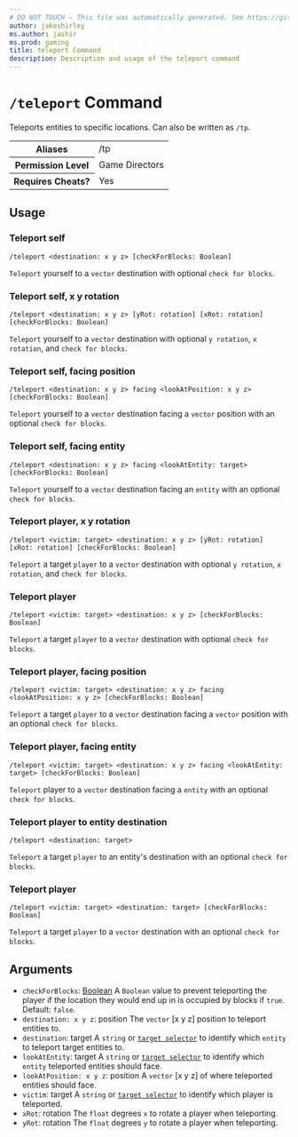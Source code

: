 ```yaml
---
# DO NOT TOUCH — This file was automatically generated. See https://github.com/mojang/minecraftapidocsgenerator to modify descriptions, examples, etc.
author: jakeshirley
ms.author: jashir
ms.prod: gaming
title: teleport Command
description: Description and usage of the teleport command
---
```

# `/teleport` Command
Teleports entities  to specific locations. Can also be written as `/tp`.

<table>
  <tr>
    <th>Aliases</th>
    <td>/tp</td>
  </tr>
  <tr>
    <th>Permission Level</th>
    <td>Game Directors</td>
  </tr>
  <tr>
    <th>Requires Cheats?</th>
    <td>Yes</td>
  </tr>
</table>

## Usage
### Teleport self
`/teleport <destination: x y z> [checkForBlocks: Boolean]`

`Teleport` yourself to a `vector` destination with optional `check for blocks`.

### Teleport self, x y rotation
`/teleport <destination: x y z> [yRot: rotation] [xRot: rotation] [checkForBlocks: Boolean]`

`Teleport` yourself to a `vector` destination with optional `y rotation`, `x rotation`, and `check for blocks`.

### Teleport self, facing position
`/teleport <destination: x y z> facing <lookAtPosition: x y z> [checkForBlocks: Boolean]`

`Teleport` yourself to a `vector` destination facing a `vector` position with an optional `check for blocks`.

### Teleport self, facing entity
`/teleport <destination: x y z> facing <lookAtEntity: target> [checkForBlocks: Boolean]`

`Teleport` yourself  to a `vector` destination facing an `entity` with an optional `check for blocks`.

### Teleport player, x y rotation
`/teleport <victim: target> <destination: x y z> [yRot: rotation] [xRot: rotation] [checkForBlocks: Boolean]`

`Teleport` a target `player`  to a `vector` destination with optional `y rotation`, `x rotation`, and `check for blocks`.

### Teleport player
`/teleport <victim: target> <destination: x y z> [checkForBlocks: Boolean]`

`Teleport` a target `player` to a `vector` destination with optional `check for blocks`.

### Teleport player, facing position
`/teleport <victim: target> <destination: x y z> facing <lookAtPosition: x y z> [checkForBlocks: Boolean]`

`Teleport` a target `player` to a `vector` destination facing a `vector` position with an optional `check for blocks`.

### Teleport player, facing entity
`/teleport <victim: target> <destination: x y z> facing <lookAtEntity: target> [checkForBlocks: Boolean]`

`Teleport` player to a `vector` destination facing a `entity` with an optional `check for blocks`.

### Teleport player to entity destination
`/teleport <destination: target>`

`Teleport` a target `player` to an entity's destination with an optional `check for blocks`.

### Teleport player
`/teleport <victim: target> <destination: target> [checkForBlocks: Boolean]`

`Teleport` a target `player` to a `vector` destination with an optional `check for blocks`.

## Arguments
- `checkForBlocks`: [Boolean](../enums/Boolean.md)
A `Boolean` value to prevent teleporting the player if the location they would end up in is occupied by blocks if `true`.
Default: `false`.
- `destination: x y z`: position
The `vector` [x y z] position to teleport entities to.
- `destination`: target
 A `string` or [`target selector`](https://learn.microsoft.com/minecraft/creator/documents/commandsintroduction#target-selectors) to identify which `entity` to teleport target entities to.
- `lookAtEntity`: target
 A `string` or [`target selector`](https://learn.microsoft.com/minecraft/creator/documents/commandsintroduction#target-selectors) to identify which `entity` teleported entities should face.
- `lookAtPosition: x y z`: position
A `vector` [x y z] of where teleported entities should face.
- `victim`: target
A `string` or [`target selector`](https://learn.microsoft.com/minecraft/creator/documents/commandsintroduction#target-selectors) to identify which player is teleported.
- `xRot`: rotation
The `float` degrees `x` to rotate a player when teleporting.
- `yRot`: rotation
The `float` degrees `y` to rotate a player when teleporting.
